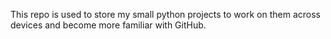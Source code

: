 This repo is used to store my small python projects to work on them across devices and become more familiar with GitHub.
